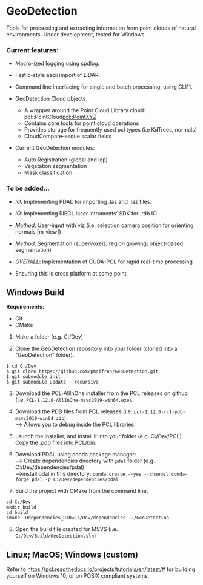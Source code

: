 # GeoDetection
Tools for processing and extracting information from point clouds of natural environments. Under development, tested for Windows. 

### Current features:
- Macro-ized logging using spdlog.
- Fast c-style ascii import of LiDAR.
- Command line interfacing for single and batch processing, using CLI11.

- GeoDetection Cloud objects
  - A wrapper around the Point Cloud Library cloud: pcl::PointCloud<pcl::PointXYZ>
  - Contains core tools for point cloud operations
  - Provides storage for frequently used pcl types (i.e KdTrees, normals)
  - CloudCompare-esque scalar fields

- Current GeoDetection modules:
  - Auto Registration (global and icp)
  - Vegetation segmentation
  - Mask classification

### To be added...
-  _IO_: Implementing PDAL for importing .las and .laz files.
-  _IO_: Implementing RIEGL laser intruments' SDK for .rdb IO
-  _Method_: User-input with viz (i.e. selection camera position for orienting normals [m_view])
-  _Method_: Segmentation (supervoxels; region growing; object-based segmentation)

-  _OVERALL_: Implementation of CUDA-PCL for rapid real-time processing
-  Ensuring this is cross platform at some point

## Windows Build

**Requirements:**
- Git
- CMake

1. Make a folder (e.g. C:/Dev)

2. Clone the GeoDetection repository into your folder (cloned into a "GeoDetection" folder).
```
$ cd C:/Dev
$ git clone https://github.com/pmdifran/GeoDetection.git
$ git submodule init
$ git submodule update --recursive
```

3. Download the PCL-AllInOne installer from the PCL releases on github (i.e. `PCL-1.12.0-AllInOne-msvc2019-win64.exe`).

4. Download the PDB files from PCL releases (i.e. `pcl-1.12.0-rc1-pdb-msvc2019-win64.zip`).\
--> Allows you to debug inside the PCL libraries.

5. Launch the installer, and install it into your folder (e.g. C:/Dev/PCL<version>). Copy the .pdb files into PCL/bin.

6. Download PDAL using conda package manager:\
--> Create dependencies directory with `pdal` folder (e.g. C:/Dev/dependencies/pdal)\
-->install pdal in this directory: `conda create --yes --channel conda-forge pdal -p C:/Dev/dependencies/pdal`

7. Build the project with CMake from the command line.
```
cd C:/Dev
mkdir build
cd build
cmake -Ddependencies_DIR=C:/Dev/dependencies ../GeoDetection
```

8. Open the build file created for MSVS (i.e. `C:/Dev/Build/GeoDetection.sln`)

## Linux; MacOS; Windows (custom)

Refer to https://pcl.readthedocs.io/projects/tutorials/en/latest/# for building yourself on Windows 10, or on POSIX compliant systems.
